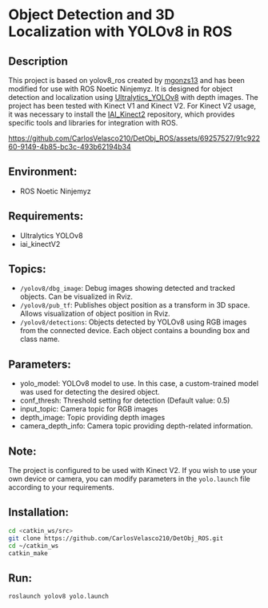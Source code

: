 # Object Detection and 3D Localization with YOLOv8 in ROS
## Description
This project is based on yolov8_ros created by [mgonzs13](https://github.com/mgonzs13/yolov8_ros) and has been modified for use with ROS Noetic Ninjemyz. It is designed for object detection and localization using [Ultralytics_YOLOv8](https://github.com/ultralytics/ultralytics) with depth images.
The project has been tested with Kinect V1 and Kinect V2. For Kinect V2 usage, it was necessary to install the [IAI_Kinect2](https://github.com/code-iai/iai_kinect2) repository, which provides specific tools and libraries for integration with ROS.

https://github.com/CarlosVelasco210/DetObj_ROS/assets/69257527/91c92260-9149-4b85-bc3c-493b62194b34

## Environment:
- ROS Noetic Ninjemyz
## Requirements:
- Ultralytics YOLOv8
- iai_kinectV2
## Topics:
- ```/yolov8/dbg_image```: Debug images showing detected and tracked objects. Can be visualized in Rviz.
- ```/yolov8/pub_tf```: Publishes object position as a transform in 3D space. Allows visualization of object position in Rviz.
- ```/yolov8/detections```: Objects detected by YOLOv8 using RGB images from the connected device. Each object contains a bounding box and class name.
## Parameters:
- yolo_model: YOLOv8 model to use. In this case, a custom-trained model was used for detecting the desired object.
- conf_thresh: Threshold setting for detection (Default value: 0.5)
- input_topic: Camera topic for RGB images
- depth_image: Topic providing depth images
- camera_depth_info: Camera topic providing depth-related information.
## Note:
The project is configured to be used with Kinect V2. If you wish to use your own device or camera, you can modify parameters in the ```yolo.launch``` file according to your requirements.
## Installation:
``` bash
cd <catkin_ws/src>
git clone https://github.com/CarlosVelasco210/DetObj_ROS.git
cd ~/catkin_ws
catkin_make
```
## Run:
```bash
roslaunch yolov8 yolo.launch
```


